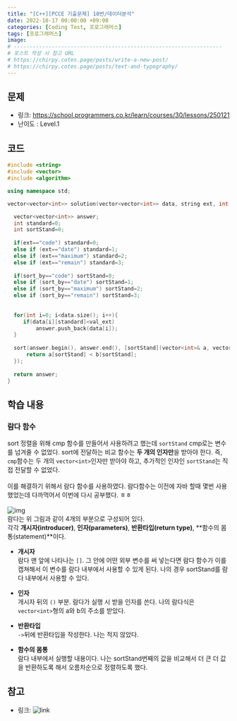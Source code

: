```yaml
---
title: "[C++][PCCE 기출문제] 10번/데이터분석"
date: 2022-10-17 00:00:00 +09:00
categories: [Coding Test, 프로그래머스]
tags: [프로그래머스]
image: 
# ------------------------------------------------------------------
# 포스트 작성 시 참고 URL
# https://chirpy.cotes.page/posts/write-a-new-post/
# https://chirpy.cotes.page/posts/text-and-typography/
---
```


## 문제

- 링크: https://school.programmers.co.kr/learn/courses/30/lessons/250121
- 난이도 : Level.1

## 코드
  ```c++
#include <string>
#include <vector>
#include <algorithm>

using namespace std;

vector<vector<int>> solution(vector<vector<int>> data, string ext, int val_ext, string sort_by) {

    vector<vector<int>> answer;
    int standard=0;
    int sortStand=0;
    
    if(ext=="code") standard=0;
    else if (ext=="date") standard=1;
    else if (ext=="maximum") standard=2;
    else if (ext=="remain") standard=3;
    
    if(sort_by=="code") sortStand=0;
    else if (sort_by=="date") sortStand=1;
    else if (sort_by=="maximum") sortStand=2;
    else if (sort_by=="remain") sortStand=3;
    
    
    for(int i=0; i<data.size(); i++){
       if(data[i][standard]<val_ext)
           answer.push_back(data[i]);
    }
    
    sort(answer.begin(), answer.end(), [sortStand](vector<int>& a, vector<int>& b) {
        return a[sortStand] < b[sortStand];
    });
    
    return answer;
}
  ```

## 학습 내용

### 람다 함수

  sort 정렬을 위해 cmp 함수를 만들어서 사용하려고 했는데 ```sortStand``` cmp로는 변수를 넘겨줄 수 없었다.
  sort에 전달하는 비교 함수는 **두 개의 인자만**을 받아야 한다. 즉, ```cmp```함수는 두 개의 ```vector<int>```인자만 받아야 하고,
  추가적인 인자인 ```sortStand```는 직접 전달할 수 없었다.
  <br><br>
  이를 해결하기 위해서 람다 함수를 사용하였다. 람다함수는 이전에 자바 할때 몇번 사용했었는데 다까먹어서 이번에 다시 공부했다. ㅎㅎ
  <br><br>
  ![img](https://modoocode.com/img/1152175050EB03B514EB55.webp)
  <br>
  람다는 위 그림과 같이 4개의 부분으로 구성되어 있다. <br>
  각각 **개시자(introducer)**, **인자(parameters)**, **반환타입(return type)**, **함수의 몸통(statement)**이다. <br>
  - **개시자** <br>
    람다 맨 앞에 나타나는 ```[]```. 그 안에 어떤 외부 변수를 써 넣는다면 람다 함수가 이를 캡쳐해서 이 변수를 람다 내부에서 사용할 수 있게 된다. 나의 경우 sortStand를 람다 내부에서 사용할 수 있다.

  - **인자** <br>
    개시자 뒤의 ```()``` 부분. 람다가 실행 시 받을 인자를 쓴다. 나의 람다식은 ```vector<int>```형의 a와 b의 주소를 받았다.

  - **반환타입** <br>
    ```->```뒤에 반환타입을 작성한다. 나는 적지 않았다.

  - **함수의 몸통** <br>
    람다 내부에서 실행할 내용이다. 나는 sortStand번째의 값을 비교해서 더 큰 더 값을 반환하도록 해서 오름차순으로 정렬하도록 했다. 


## 참고
- 링크: ![link](https://modoocode.com/196)



